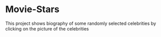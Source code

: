 # Movie-Stars
This project shows biography of some randomly selected celebrities by clicking on the picture of the celebrities
